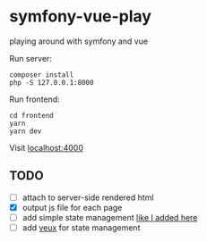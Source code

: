 # symfony-vue-play

playing around with symfony and vue

Run server:
```
composer install
php -S 127.0.0.1:8000
```

Run frontend:
```
cd frontend
yarn
yarn dev
```

Visit [localhost:4000](http://localhost:4000)

## TODO

- [ ] attach to server-side rendered html
- [x] output js file for each page
- [ ] add simple state management [like I added here](https://gitlab.com/foodsharing-dev/foodsharing/blob/2a90e05a23dbc643d273bfb68c5b8811a7e79609/tpl/default.php#L256)
- [ ] add [veux](https://github.com/vuejs/vuex) for state management
